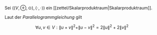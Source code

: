 Sei $((V, \oplus, \odot), \langle \cdot, \cdot \rangle)$ ein [[zettel/Skalarproduktraum|Skalarproduktraum]].

Laut der *Parallelogrammgleichung* gilt

$$
	\forall u, v \in V : \| u + v \|^2 + \| u - v \|^2 = 2\| u \|^2 + 2\| v \|^2
$$